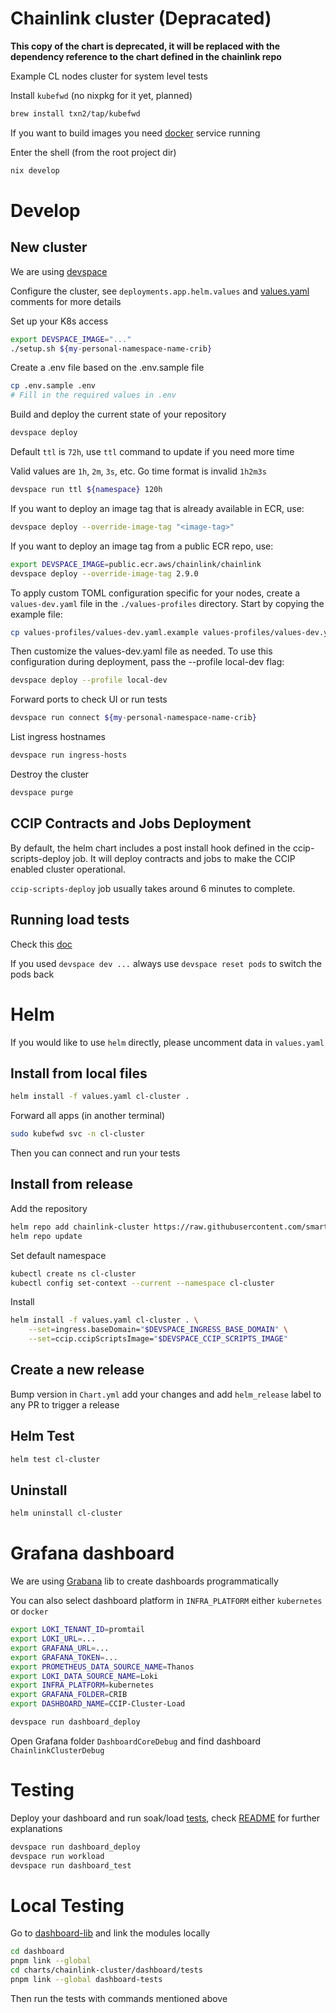 # Chainlink cluster (Depracated)

**This copy of the chart is deprecated, it will be replaced with the dependency reference to the chart defined in the chainlink repo**

Example CL nodes cluster for system level tests

Install `kubefwd` (no nixpkg for it yet, planned)

```sh
brew install txn2/tap/kubefwd
```

If you want to build images you need [docker](https://docs.docker.com/engine/install/) service running

Enter the shell (from the root project dir)

```sh
nix develop
```

# Develop

## New cluster

We are using [devspace](https://www.devspace.sh/docs/getting-started/installation?x0=3)

Configure the cluster, see `deployments.app.helm.values` and [values.yaml](./values.yaml) comments for more details

Set up your K8s access

```sh
export DEVSPACE_IMAGE="..."
./setup.sh ${my-personal-namespace-name-crib}
```

Create a .env file based on the .env.sample file

```sh
cp .env.sample .env
# Fill in the required values in .env
```

Build and deploy the current state of your repository

```sh
devspace deploy
```

Default `ttl` is `72h`, use `ttl` command to update if you need more time

Valid values are `1h`, `2m`, `3s`, etc. Go time format is invalid `1h2m3s`

```sh
devspace run ttl ${namespace} 120h
```

If you want to deploy an image tag that is already available in ECR, use:

```sh
devspace deploy --override-image-tag "<image-tag>"
```

If you want to deploy an image tag from a public ECR repo, use:

```sh
export DEVSPACE_IMAGE=public.ecr.aws/chainlink/chainlink
devspace deploy --override-image-tag 2.9.0
```

To apply custom TOML configuration specific for your nodes, create a `values-dev.yaml` file in the `./values-profiles` directory. Start by copying the example file:

```sh
cp values-profiles/values-dev.yaml.example values-profiles/values-dev.yaml

```

Then customize the values-dev.yaml file as needed. To use this configuration during deployment, pass the --profile local-dev flag:

```sh
devspace deploy --profile local-dev
```

Forward ports to check UI or run tests

```sh
devspace run connect ${my-personal-namespace-name-crib}
```

List ingress hostnames

```sh
devspace run ingress-hosts
```

Destroy the cluster

```sh
devspace purge
```

## CCIP Contracts and Jobs Deployment

By default, the helm chart includes a post install hook defined in the ccip-scripts-deploy job.
It will deploy contracts and jobs to make the CCIP enabled cluster operational.

`ccip-scripts-deploy` job usually takes around 6 minutes to complete.

## Running load tests

Check this [doc](../../integration-tests/load/ocr/README.md)

If you used `devspace dev ...` always use `devspace reset pods` to switch the pods back

# Helm

If you would like to use `helm` directly, please uncomment data in `values.yaml`

## Install from local files

```sh
helm install -f values.yaml cl-cluster .
```

Forward all apps (in another terminal)

```sh
sudo kubefwd svc -n cl-cluster
```

Then you can connect and run your tests

## Install from release

Add the repository

```sh
helm repo add chainlink-cluster https://raw.githubusercontent.com/smartcontractkit/chainlink/helm-release/
helm repo update
```

Set default namespace

```sh
kubectl create ns cl-cluster
kubectl config set-context --current --namespace cl-cluster
```

Install

```sh
helm install -f values.yaml cl-cluster . \
    --set=ingress.baseDomain="$DEVSPACE_INGRESS_BASE_DOMAIN" \
    --set=ccip.ccipScriptsImage="$DEVSPACE_CCIP_SCRIPTS_IMAGE"
```

## Create a new release

Bump version in `Chart.yml` add your changes and add `helm_release` label to any PR to trigger a release

## Helm Test

```sh
helm test cl-cluster
```

## Uninstall

```sh
helm uninstall cl-cluster
```

# Grafana dashboard

We are using [Grabana](https://github.com/K-Phoen/grabana) lib to create dashboards programmatically

You can also select dashboard platform in `INFRA_PLATFORM` either `kubernetes` or `docker`

```sh
export LOKI_TENANT_ID=promtail
export LOKI_URL=...
export GRAFANA_URL=...
export GRAFANA_TOKEN=...
export PROMETHEUS_DATA_SOURCE_NAME=Thanos
export LOKI_DATA_SOURCE_NAME=Loki
export INFRA_PLATFORM=kubernetes
export GRAFANA_FOLDER=CRIB
export DASHBOARD_NAME=CCIP-Cluster-Load

devspace run dashboard_deploy
```

Open Grafana folder `DashboardCoreDebug` and find dashboard `ChainlinkClusterDebug`

# Testing

Deploy your dashboard and run soak/load [tests](../../integration-tests/load/), check [README](../../integration-tests/README.md) for further explanations

```sh
devspace run dashboard_deploy
devspace run workload
devspace run dashboard_test
```

# Local Testing

Go to [dashboard-lib](../../dashboard) and link the modules locally

```sh
cd dashboard
pnpm link --global
cd charts/chainlink-cluster/dashboard/tests
pnpm link --global dashboard-tests
```

Then run the tests with commands mentioned above
